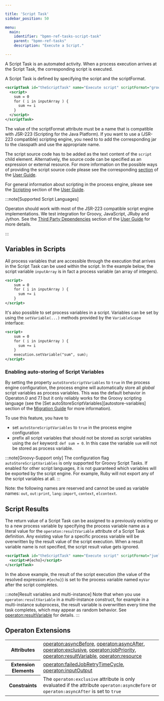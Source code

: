 ```yaml
---

title: 'Script Task'
sidebar_position: 50

menu:
  main:
    identifier: "bpmn-ref-tasks-script-task"
    parent: "bpmn-ref-tasks"
    description: "Execute a Script."

---
```


A Script Task is an automated activity. When a process execution arrives at the Script Task, the corresponding script is executed.

A Script Task is defined by specifying the script and the scriptFormat.

```xml
<scriptTask id="theScriptTask" name="Execute script" scriptFormat="groovy">
  <script>
    sum = 0
    for ( i in inputArray ) {
      sum += i
    }
  </script>
</scriptTask>
```

The value of the scriptFormat attribute must be a name that is compatible with JSR-223 (Scripting
for the Java Platform). If you want to use a (JSR-223 compatible) scripting engine, you need to to
add the corresponding jar to the classpath and use the appropriate name.

The script source code has to be added as the text content of the `script` child element.
Alternatively, the source code can be specified as an expression or external resource. For more
information on the possible ways of providing the script source code please see the corresponding
 [section][script-source] of the [User Guide][user-guide].

For general information about scripting in the process engine, please see the [Scripting](../../../user-guide/process-engine/scripting.md) section of the [User Guide][user-guide].

:::note[Supported Script Languages]

Operaton should work with most of the JSR-223 compatible script engine implementations. We test integration for Groovy, JavaScript, JRuby and Jython. See the <a href="../introduction/third-party-libraries/index.md#process-engine">Third Party Dependencies</a> section of the <a href="../user-guide/index.md">User Guide</a> for more details.

:::

## Variables in Scripts

All process variables that are accessible through the execution that arrives in the Script Task can be used within the script. In the example below, the script variable `inputArray` is in fact a process variable (an array of integers).

```xml
<script>
    sum = 0
    for ( i in inputArray ) {
      sum += i
    }
</script>
```

It's also possible to set process variables in a script. Variables can be set by using the `setVariable(...)` methods provided by the `VariableScope` interface:


```xml
<script>
    sum = 0
    for ( i in inputArray ) {
      sum += i
    }
    execution.setVariable("sum", sum);
</script>
```

### Enabling auto-storing of Script Variables

By setting the property `autoStoreScriptVariables` to `true` in the process engine configuration, the process engine will automatically store all _global_ script variables as process variables. This was the default behavior in Operaton.0 and 7.1 but it only reliably works for the Groovy scripting language (see the [Set autoStoreScriptVariables][autostore-variables] section of the [Migration Guide](../../../update/index.md) for more information).

To use this feature, you have to

* set `autoStoreScriptVariables` to `true` in the process engine configuration
* prefix all script variables that should not be stored as script variables using the `def` keyword: `def sum = 0`. In this case the variable `sum` will not be stored as process variable.

:::note[Groovy-Support only]
The configuration flag <code>autoStoreScriptVariables</code> is only supported for Groovy Script Tasks. If enabled for other script languages,
it is not guaranteed which variables will be exported by the script engine. For
example, Ruby will not export any of the script variables at all.
:::

Note: the following names are reserved and cannot be used as variable names:
`out`, `out:print`, `lang:import`, `context`, `elcontext`.


## Script Results

The return value of a Script Task can be assigned to a previously existing or to a new process variable by specifying the process variable name as a literal value for the `operaton:resultVariable` attribute of a Script Task definition. Any existing value for a specific process variable will be overwritten by the result value of the script execution. When a result variable name is not specified, the script result value gets ignored.

```xml
<scriptTask id="theScriptTask" name="Execute script" scriptFormat="juel" operaton:resultVariable="myVar">
  <script>#{echo}</script>
</scriptTask>
```

In the above example, the result of the script execution (the value of the resolved expression `#{echo}`) is set to the process variable named `myVar` after the script completes.

:::note[Result variables and multi-instance]
Note that when you use <code>operaton:resultVariable</code> in a multi-instance construct, for example in a multi-instance subprocess, the result variable is overwritten every time the task completes, which may appear as random behavior. See <a href="../reference/bpmn20/custom-extensions/extension-attributes.md#resultvariable">operaton:resultVariable</a> for details.
:::


## Operaton Extensions

<table class="table table-striped">
  <tr>
    <th>Attributes</th>
    <td>
      <a href="../reference/bpmn20/custom-extensions/extension-attributes.md#asyncbefore">operaton:asyncBefore</a>,
      <a href="../reference/bpmn20/custom-extensions/extension-attributes.md#asyncafter">operaton:asyncAfter</a>,
      <a href="../reference/bpmn20/custom-extensions/extension-attributes.md#exclusive">operaton:exclusive</a>,
      <a href="../reference/bpmn20/custom-extensions/extension-attributes.md#jobpriority">operaton:jobPriority</a>,
      <a href="../reference/bpmn20/custom-extensions/extension-attributes.md#resultvariable">operaton:resultVariable</a>,
      <a href="../reference/bpmn20/custom-extensions/extension-attributes.md#resource">operaton:resource</a>
    </td>
  </tr>
  <tr>
    <th>Extension Elements</th>
    <td>
      <a href="../reference/bpmn20/custom-extensions/extension-elements.md#failedjobretrytimecycle">operaton:failedJobRetryTimeCycle</a>,
      <a href="../reference/bpmn20/custom-extensions/extension-elements.md#inputoutput">operaton:inputOutput</a>
    </td>
  </tr>
  <tr>
    <th>Constraints</th>
    <td>
      The <code>operaton:exclusive</code> attribute is only evaluated if the attribute
      <code>operaton:asyncBefore</code> or <code>operaton:asyncAfter</code> is set to <code>true</code>
    </td>
  </tr>
</table>


[script-source]: ../../../user-guide/process-engine/scripting.md#script-source
[user-guide]: ../../../user-guide/index.md
<!-- [autostore-variables]: ../../../update/minor/71-to-72/index.md#script-variable-storing -->
